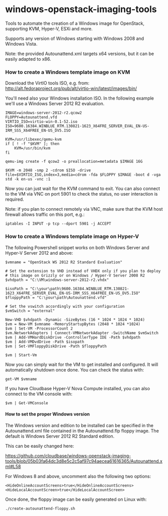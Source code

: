 windows-openstack-imaging-tools
===============================

Tools to automate the creation of a Windows image for OpenStack, supporting KVM, Hyper-V, ESXi and more.

Supports any version of Windows starting with Windows 2008 and Windows Vista.

Note: the provided Autounattend.xml targets x64 versions, but it can be easily adapted to x86.



### How to create a Windows template image on KVM


Download the VirtIO tools ISO, e.g. from:
http://alt.fedoraproject.org/pub/alt/virtio-win/latest/images/bin/

You'll need also your Windows installation ISO. In the following example we'll use a Windows Server 2012 R2 
evaluation.

    IMAGE=windows-server-2012-r2.qcow2
    FLOPPY=Autounattend.vfd
    VIRTIO_ISO=virtio-win-0.1-52.iso
    ISO=9600.16384.WINBLUE_RTM.130821-1623_X64FRE_SERVER_EVAL_EN-US-IRM_SSS_X64FREE_EN-US_DV5.ISO

    KVM=/usr/libexec/qemu-kvm
    if [ ! -f "$KVM" ]; then
        KVM=/usr/bin/kvm
    fi

    qemu-img create -f qcow2 -o preallocation=metadata $IMAGE 16G

    $KVM -m 2048 -smp 2 -cdrom $ISO -drive file=$VIRTIO_ISO,index=3,media=cdrom -fda $FLOPPY $IMAGE -boot d -vga std -k en-us -vnc :1

Now you can just wait for the KVM command to exit. You can also connect to the VM via VNC on port 5901 to check 
the status, no user interaction is required.

Note: if you plan to connect remotely via VNC, make sure that the KVM host firewall allows traffic
on this port, e.g.:

    iptables -I INPUT -p tcp --dport 5901 -j ACCEPT


### How to create a Windows template image on Hyper-V

The following Powershell snippet works on both Windows Server and Hyper-V Server 2012 and above:

    $vmname = "OpenStack WS 2012 R2 Standard Evaluation"
    
    # Set the extension to VHD instead of VHDX only if you plan to deploy
    # this image on Grizzly or on Windows / Hyper-V Server 2008 R2
    $vhdpath = "C:\VM\windows-server-2012-r2.vhdx"

    $isoPath = "C:\your\path\9600.16384.WINBLUE_RTM.130821-1623_X64FRE_SERVER_EVAL_EN-US-IRM_SSS_X64FREE_EN-US_DV5.ISO"
    $floppyPath = "C:\your\path\Autounattend.vfd"

    # Set the vswitch accordingly with your configuration
    $vmSwitch = "external"

    New-VHD $vhdpath -Dynamic -SizeBytes (16 * 1024 * 1024 * 1024)
    $vm = New-VM $vmname -MemoryStartupBytes (2048 * 1024 *1024)
    $vm | Set-VM -ProcessorCount 2
    $vm.NetworkAdapters | Connect-VMNetworkAdapter -SwitchName $vmSwitch
    $vm | Add-VMHardDiskDrive -ControllerType IDE -Path $vhdpath
    $vm | Add-VMDvdDrive -Path $isopath
    $vm | Set-VMFloppyDiskDrive -Path $floppyPath

    $vm | Start-Vm

Now you can simply wait for the VM to get installed and configured. It will automatically shutdown once done.
You can check the status with: 

    get-VM $vmname

If you have Cloudbase Hyper-V Nova Compute installed, you can also connect to the VM console with:

    $vm | Get-VMConsole


#### How to set the proper Windows version

The Windows version and edition to be installed can be specified in the Autounattend.xml file contained 
in the Autounattend.flp floppy image. The default is Windows Server 2012 R2 Standard edition. 

This can be easily changed here:

https://github.com/cloudbase/windows-openstack-imaging-tools/blob/05b03fa64dc3d8e5c2c5af97c94aecea61616365/Autounattend.xml#L58

For Windows 8 and above, uncomment also the following two options:

    <HideOnlineAccountScreens>true</HideOnlineAccountScreens>
    <HideLocalAccountScreen>true</HideLocalAccountScreen>

Once done, the floppy image can be easily generated on Linux with:

    ./create-autounattend-floppy.sh
